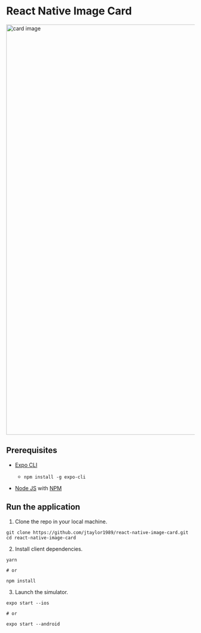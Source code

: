 # React Native Image Card

<img width="1094" alt="card image" src="https://user-images.githubusercontent.com/26605247/54187250-05da5c80-44a5-11e9-8ddf-34b7ee9fe7d1.png">

## Prerequisites

* [Expo CLI](https://docs.expo.io/versions/latest/workflow/expo-cli/)
  * `npm install -g expo-cli`

* [Node JS](https://nodejs.org/en/download/) with [NPM](https://docs.npmjs.com/downloading-and-installing-node-js-and-npm)

## Run the application

1. Clone the repo in your local machine.
```
git clone https://github.com/jtaylor1989/react-native-image-card.git
cd react-native-image-card
```
2. Install client dependencies.
```
yarn

# or

npm install
```

3. Launch the simulator.
```
expo start --ios

# or

expo start --android
```

